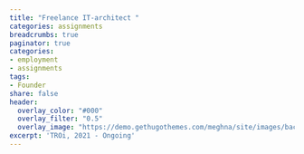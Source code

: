 ```yaml
---
title: "Freelance IT-architect "
categories: assignments
breadcrumbs: true
paginator: true
categories: 
- employment
- assignments
tags:
- Founder
share: false
header:
  overlay_color: "#000"
  overlay_filter: "0.5"
  overlay_image: "https://demo.gethugothemes.com/meghna/site/images/backgrounds/hero-area.jpg"
excerpt: 'TROi, 2021 - Ongoing'
---
```


 

